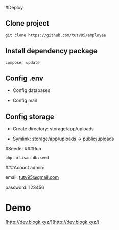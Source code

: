 #Deploy

## Clone project
`git clone https://github.com/tutv95/employee`

## Install dependency package
`composer update`

## Config .env
- Config databases

- Config mail

## Config storage
- Create directory: storage/app/uploads

- Symlink: storage/app/uploads -> public/uploads


#Seeder
###Run

`php artisan db:seed`

###Acount admin:

email: tutv95@gmail.com

password: 123456

# Demo
[http://dev.blogk.xyz/](http://dev.blogk.xyz/)